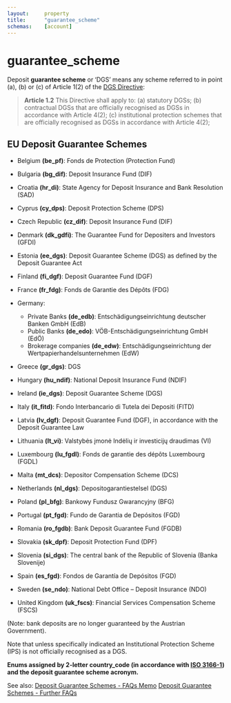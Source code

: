 ```yaml
---
layout:     property
title:      "guarantee_scheme"
schemas:    [account]
---
```


# guarantee_scheme
Deposit **guarantee scheme** or ‘DGS’ means any scheme referred to in point (a), (b) or (c) of Article 1(2) of the [DGS Directive][dgs]:

> **Article 1.2**
> This Directive shall apply to:
> (a) statutory DGSs;
> (b) contractual DGSs that are officially recognised as DGSs in accordance with Article 4(2);
> (c) institutional protection schemes that are officially recognised as DGSs in accordance with Article 4(2);

## EU Deposit Guarantee Schemes
- Belgium **(be_pf)**: Fonds de Protection (Protection Fund)
- Bulgaria **(bg_dif)**: Deposit Insurance Fund (DIF)
- Croatia **(hr_di)**: State Agency for Deposit Insurance and Bank Resolution (SAD)
- Cyprus **(cy_dps)**: Deposit Protection Scheme (DPS)
- Czech Republic **(cz_dif)**: Deposit Insurance Fund (DIF)
- Denmark **(dk_gdfi)**: The Guarantee Fund for Depositers and Investors (GFDI)
- Estonia **(ee_dgs)**: Deposit Guarantee Scheme (DGS) as defined by the Deposit Guarantee Act
- Finland **(fi_dgf)**: Deposit Guarantee Fund (DGF)
- France **(fr_fdg)**: Fonds de Garantie des Dépôts (FDG)
- Germany:
  * Private Banks **(de_edb)**: Entschädigungseinrichtung deutscher Banken GmbH (EdB)
  * Public Banks **(de_edo)**: VÖB-Entschädigungseinrichtung GmbH (EdÖ)
  * Brokerage companies **(de_edw)**: Entschädigungseinrichtung der Wertpapierhandelsunternehmen (EdW)

- Greece **(gr_dgs)**: DGS
- Hungary **(hu_ndif)**: National Deposit Insurance Fund (NDIF)
- Ireland **(ie_dgs)**: Deposit Guarantee Scheme (DGS)
- Italy **(it_fitd)**: Fondo Interbancario di Tutela dei Depositi (FITD)
- Latvia **(lv_dgf)**: Deposit Guarantee Fund (DGF), in accordance with the Deposit Guarantee Law
- Lithuania **(lt_vi)**: Valstybės įmonė Indėlių ir investicijų draudimas (VI)
- Luxembourg **(lu_fgdl)**: Fonds de garantie des dépôts Luxembourg (FGDL)
- Malta **(mt_dcs)**: Depositor Compensation Scheme (DCS)
- Netherlands **(nl_dgs)**: Depositogarantiestelsel (DGS)
- Poland **(pl_bfg)**: Bankowy Fundusz Gwarancyjny (BFG)
- Portugal **(pt_fgd)**: Fundo de Garantia de Depósitos (FGD)
- Romania **(ro_fgdb)**: Bank Deposit Guarantee Fund (FGDB)
- Slovakia **(sk_dpf)**: Deposit Protection Fund (DPF)
- Slovenia **(si_dgs)**: The central bank of the Republic of Slovenia (Banka Slovenije)
- Spain **(es_fgd)**: Fondos de Garantía de Depósitos (FGD)
- Sweden **(se_ndo)**: National Debt Office – Deposit Insurance (NDO)
- United Kingdom **(uk_fscs)**: Financial Services Compensation Scheme (FSCS)

(Note: bank deposits are no longer guaranteed by the Austrian Government).

Note that unless specifically indicated an Institutional Protection Scheme (IPS) is not officially recognised as a DGS.

**Enums assigned by 2-letter country_code (in accordance with [ISO 3166-1][iso3166]) and the deposit guarantee scheme acronym.**

See also:
[Deposit Guarantee Schemes - FAQs Memo][2]
[Deposit Guarantee Schemes - Further FAQs][3]


[dgs]: http://eur-lex.europa.eu/legal-content/EN/TXT/?uri=CELEX%3A32014L0049
[2]: http://europa.eu/rapid/press-release_MEMO-15-6153_en.htm
[3]: http://europa.eu/rapid/press-release_MEMO-15-6165_en.htm

[iso3166]:  https://en.wikipedia.org/wiki/ISO_3166-1
